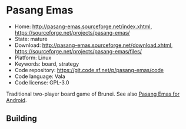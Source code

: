 # Pasang Emas

- Home: http://pasang-emas.sourceforge.net/index.xhtml, https://sourceforge.net/projects/pasang-emas/
- State: mature
- Download: http://pasang-emas.sourceforge.net/download.xhtml, https://sourceforge.net/projects/pasang-emas/files/
- Platform: Linux
- Keywords: board, strategy
- Code repository: https://git.code.sf.net/p/pasang-emas/code
- Code language: Vala
- Code license: GPL-3.0

Traditional two-player board game of Brunei.
See also [Pasang Emas for Android](https://sourceforge.net/projects/pasang-android/).

## Building
